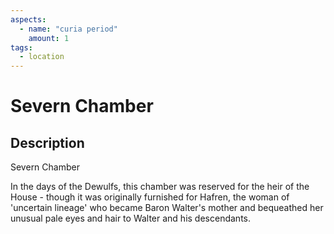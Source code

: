 ```yaml
---
aspects: 
  - name: "curia period"
    amount: 1
tags:
  - location
---
```


# Severn Chamber

## Description
Severn Chamber

In the days of the Dewulfs, this chamber was reserved for the heir of the House - though it was originally furnished for Hafren, the woman of 'uncertain lineage' who became Baron Walter's mother and bequeathed her unusual pale eyes and hair to Walter and his descendants.